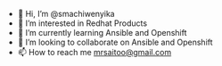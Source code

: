 - 👋 Hi, I’m @smachiwenyika
- 👀 I’m interested in Redhat Products
- 🌱 I’m currently learning Ansible and Openshift
- 💞️ I’m looking to collaborate on Ansible and Openshift
- 📫 How to reach me mrsaitoo@gmail.com

<!---
smachiwenyika/smachiwenyika is a ✨ special ✨ repository because its `README.md` (this file) appears on your GitHub profile.
You can click the Preview link to take a look at your changes.
--->

